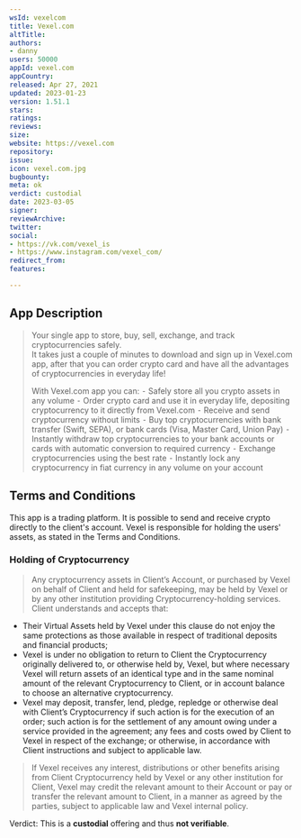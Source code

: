```yaml
---
wsId: vexelcom
title: Vexel.com
altTitle: 
authors: 
- danny
users: 50000
appId: vexel.com
appCountry: 
released: Apr 27, 2021
updated: 2023-01-23
version: 1.51.1
stars: 
ratings: 
reviews: 
size: 
website: https://vexel.com
repository: 
issue: 
icon: vexel.com.jpg
bugbounty: 
meta: ok
verdict: custodial
date: 2023-03-05
signer: 
reviewArchive: 
twitter: 
social: 
- https://vk.com/vexel_is
- https://www.instagram.com/vexel_com/
redirect_from: 
features: 

---
```


## App Description

> Your single app to store, buy, sell, exchange, and track cryptocurrencies safely.<br>
It takes just a couple of minutes to download and sign up in Vexel.com app, after that you can order crypto card and have all the advantages of cryptocurrencies in everyday life!
>
> With Vexel.com app you can:
  ⁃ Safely store all you crypto assets in any volume
  ⁃ Order crypto card and use it in everyday life, depositing cryptocurrency to it directly from Vexel.com
  ⁃ Receive and send cryptocurrency without limits
  ⁃ Buy top cryptocurrencies with bank transfer (Swift, SEPA), or bank cards (Visa, Master Card, Union Pay)
  ⁃ Instantly withdraw top cryptocurrencies to your bank accounts or cards with automatic conversion to required currency
  ⁃ Exchange cryptocurrencies using the best rate
  ⁃ Instantly lock any cryptocurrency in fiat currency in any volume on your account

## Terms and Conditions

This app is a trading platform. It is possible to send and receive crypto directly to the client's account. Vexel is responsible for holding the users' assets, as stated in the Terms and Conditions.

### Holding of Cryptocurrency

> Any cryptocurrency assets in Client’s Account, or purchased by Vexel on behalf of Client and held for safekeeping, may be held by Vexel or by any other institution providing Cryptocurrency-holding services.
> Client understands and accepts that:
>
   - Their Virtual Assets held by Vexel under this clause do not enjoy the same protections as those available in respect of traditional deposits and financial products;
   - Vexel is under no obligation to return to Client the Cryptocurrency originally delivered to, or otherwise held by, Vexel, but where necessary Vexel will return assets of an identical type and in the same nominal amount of the relevant Cryptocurrency to Client, or in account balance to choose an alternative cryptocurrency.
   - Vexel may deposit, transfer, lend, pledge, repledge or otherwise deal with Client’s Cryptocurrency if such action is for the execution of an order; such action is for the settlement of any amount owing under a service provided in the agreement; any fees and costs owed by Client to Vexel in respect of the exchange; or otherwise, in accordance with Client instructions and subject to applicable law.
>
> If Vexel receives any interest, distributions or other benefits arising from Client Cryptocurrency held by Vexel or any other institution for Client, Vexel may credit the relevant amount to their Account or pay or transfer the relevant amount to Client, in a manner as agreed by the parties, subject to applicable law and Vexel internal policy.

Verdict: This is a **custodial** offering and thus **not verifiable**.